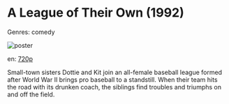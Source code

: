 # A League of Their Own (1992)

Genres: comedy

![poster](http://image.tmdb.org/t/p/w500/mHr58FxWSPZtxSqVxDpO12nKmMi.jpg)

en:
  [720p](magnet:?xt=urn:btih:63E9FFE0E91B4BF74DE7DF7E3D937465198BA56A&tr=udp://glotorrents.pw:6969/announce&tr=udp://tracker.opentrackr.org:1337/announce&tr=udp://torrent.gresille.org:80/announce&tr=udp://tracker.openbittorrent.com:80&tr=udp://tracker.coppersurfer.tk:6969&tr=udp://tracker.leechers-paradise.org:6969&tr=udp://p4p.arenabg.ch:1337&tr=udp://tracker.internetwarriors.net:1337)
  


Small-town sisters Dottie and Kit join an all-female baseball league formed after World War II brings pro baseball to a standstill. When their team hits the road with its drunken coach, the siblings find troubles and triumphs on and off the field.